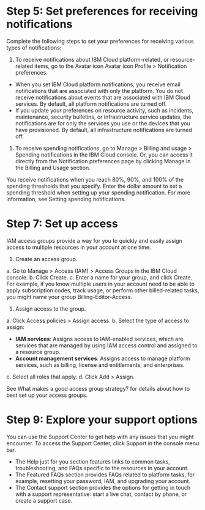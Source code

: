 # Step 5: Set preferences for receiving notifications

Complete the following steps to set your preferences for receiving various types of notifications:

1.  To receive notifications about IBM Cloud platform-related, or resource-related items, go to the Avatar icon Avatar icon Profile > Notification preferences.

-  When you set IBM Cloud platform notifications, you receive email notifications that are associated with only the platform. You do not receive notifications about events that are associated with IBM Cloud services. By default, all platform notifications are turned off.
-  If you update your preferences on resource activity, such as incidents, maintenance, security bulletins, or infrastructure service updates, the notifications are for only the services you use or the devices that you have provisioned. By default, all infrastructure notifications are turned off.

1.  To receive spending notifications, go to Manage > Billing and usage > Spending notifications in the IBM Cloud console. Or, you can access it directly from the Notification preferences page by clicking Manage in the Billing and Usage section.

You receive notifications when you reach 80%, 90%, and 100% of the spending thresholds that you specify. Enter the dollar amount to set a spending threshold when setting up your spending notification. For more information, see Setting spending notifications.

# Step 7: Set up access

IAM access groups provide a way for you to quickly and easily assign access to multiple resources in your account at one time.

1.  Create an access group.

a.  Go to Manage > Access (IAM) > Access Groups in the IBM Cloud console.
b.  Click Create.
c.  Enter a name for your group, and click Create. For example, if you know multiple users in your account need to be able to apply subscription codes, track usage, or perform other billed-related tasks, you might name your group Billing-Editor-Access.

1.  Assign access to the group.

a.  Click Access policies > Assign access.
b.  Select the type of access to assign:

-  **IAM services**: Assigns access to IAM-enabled services, which are services that are managed by using IAM access control and assigned to a resource group.
-  **Account management services**: Assigns access to manage platform services, such as billing, license and entitlements, and enterprises.

c. Select all roles that apply.
d.  Click Add > Assign.

See What makes a good access group strategy? for details about how to best set up your access groups.

# Step 9: Explore your support options

You can use the Support Center to get help with any issues that you might encounter. To access the Support Center, click Support in the console menu bar.

-  The Help just for you section features links to common tasks, troubleshooting, and FAQs specific to the resources in your account.
-  The Featured FAQs section provides FAQs related to platform tasks, for example, resetting your password, IAM, and upgrading your account.
-  The Contact support section provides the options for getting in touch with a support representative: start a live chat, contact by phone, or create a support case.